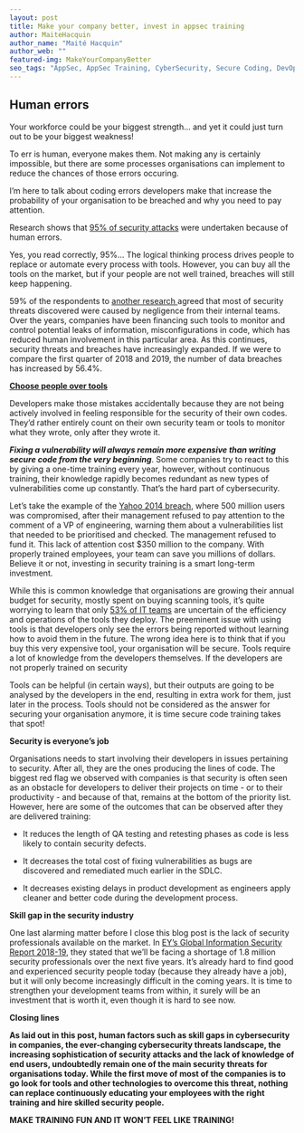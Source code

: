 ```yaml
---
layout: post
title: Make your company better, invest in appsec training
author: MaiteHacquin
author_name: "Maité Hacquin"
author_web: ""
featured-img: MakeYourCompanyBetter
seo_tags: "AppSec, AppSec Training, CyberSecurity, Secure Coding, DevOps, DevSecOps, Secure Code"
---
```


## Human errors

Your workforce could be your biggest strength... and yet it could just turn out to be your biggest weakness! 

To err is human, everyone makes them. Not making any is certainly impossible, but there are some processes organisations can implement to reduce the chances of those errors occuring.

I’m here to talk about coding errors developers make that increase the probability of your organisation to be breached and why you need to pay attention.


Research shows that [95% of security attacks](https://securityintelligence.com/the-role-of-human-error-in-successful-security-attacks/) were undertaken because of human errors. 

Yes, you read correctly, 95%... The logical thinking process drives people to replace or automate every process with tools. However, you can buy all the tools on the market, but if your people are not well trained, breaches will still keep happening.

59% of the respondents to [another research ](https://securityintelligence.com/the-role-of-human-error-in-successful-security-attacks/)agreed that most of security threats discovered were caused by negligence from their internal teams. Over the years, companies have been financing such tools to monitor and control potential leaks of information, misconfigurations in code, which has reduced human involvement in this particular area. As this continues, security threats and breaches have increasingly expanded. If we were to compare the first quarter of 2018 and 2019, the number of data breaches has increased by 56.4%.

**[Choose people over tools](http://dev2ops.org/2010/02/people-over-process-over-tools/)**

Developers make those mistakes accidentally because they are not being actively involved in feeling responsible for the security of their own codes. They’d rather entirely count on their own security team or tools to monitor what they wrote, only after they wrote it. 

**_Fixing a vulnerability will always remain more expensive than writing  secure code from the very beginning_**. Some companies try to react to this by giving a one-time training every year, however, without continuous training, their knowledge rapidly becomes redundant as new types of vulnerabilities come up constantly. That’s the hard part of cybersecurity. 

Let’s take the example of the [Yahoo 2014 breach](https://www.telegraph.co.uk/technology/2017/03/02/yahoo-punishes-ceo-marissa-mayer-hacks-cost-firm-350-million/), where 500 million users was compromised, after their management refused to pay attention to the comment of a VP of engineering, warning them about a vulnerabilities list that needed to be prioritised and checked. The management refused to fund it. This lack of attention cost $350 million to the company. With properly trained employees, your team can save you millions of dollars. Believe it or not, investing in security training is a smart long-term investment.

While this is common knowledge that organisations are growing their annual budget for security, mostly spent on buying scanning tools, it’s quite worrying to learn that only [53% of IT teams](https://www.techrepublic.com/article/12-reasons-why-data-breaches-still-happen/) are uncertain of the efficiency and operations of the tools they deploy. The preeminent issue with using tools is that developers only see the errors being reported without learning how to avoid them in the future. The wrong idea here is to think that if you buy this very expensive tool, your organisation will be secure. Tools require a lot of knowledge from the developers themselves. If the developers are not properly trained on security 

Tools can be helpful (in certain ways), but their outputs are going to be analysed by the developers in the end, resulting in extra work for them, just later in the process. Tools should not be considered as the answer for securing your organisation anymore, it is time secure code training takes that spot! 

**Security is everyone’s job**

Organisations needs to start involving their developers in issues pertaining to security. After all, they are the ones producing the lines of code. The biggest red flag we observed with companies is that security is often seen as an obstacle for developers to deliver their projects on time - or to their productivity - and because of that, remains at the bottom of the priority list. However, here are some of the outcomes that can be observed after they are delivered training:

* It reduces the length of QA testing and retesting phases as code is less likely to contain security defects.

* It decreases the total cost of fixing vulnerabilities as bugs are discovered and remediated much earlier in the SDLC. 

* It decreases existing delays in product development as engineers apply cleaner and better code during the development process. 

**Skill gap in the security industry**

One last alarming matter before I close this blog post is the lack of security professionals available on the market. In [EY’s Global Information Security Report 2018-19](https://www.ey.com/Publication/vwLUAssets/ey-global-information-security-survey-2018-19/$FILE/ey-global-information-security-survey-2018-19.pdf), they stated that we’ll be facing a shortage of 1.8 million security professionals over the next five years. It’s already hard to find good and experienced security people today (because they already have a job), but it will only become increasingly difficult in the coming years. It is time to strengthen your development teams from within, it surely will be an investment that is worth it, even though it is hard to see now.

**Closing lines**

**As laid out in this post, human factors such as skill gaps in cybersecurity in companies, the ever-changing cybersecurity threats landscape, the increasing sophistication of security attacks and the lack of knowledge of end users, undoubtedly remain one of the main security threats for organisations today. While the first move of most of the companies is to go look for tools and other technologies to overcome this threat, nothing can replace continuously educating your employees with the right training and hire skilled security people.**


**MAKE TRAINING FUN AND IT WON’T FEEL LIKE TRAINING!**
